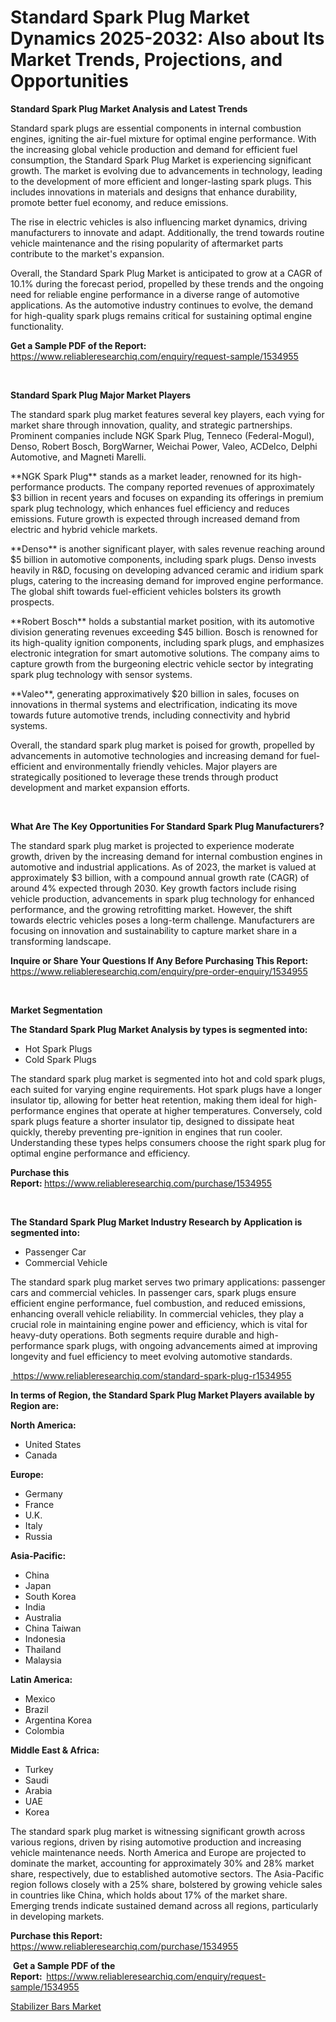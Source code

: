 <p><h1>Standard Spark Plug Market Dynamics 2025-2032: Also about Its Market Trends, Projections, and Opportunities</h1></p><p><strong>Standard Spark Plug Market Analysis and Latest Trends</strong></p>
<p><p>Standard spark plugs are essential components in internal combustion engines, igniting the air-fuel mixture for optimal engine performance. With the increasing global vehicle production and demand for efficient fuel consumption, the Standard Spark Plug Market is experiencing significant growth. The market is evolving due to advancements in technology, leading to the development of more efficient and longer-lasting spark plugs. This includes innovations in materials and designs that enhance durability, promote better fuel economy, and reduce emissions.</p><p>The rise in electric vehicles is also influencing market dynamics, driving manufacturers to innovate and adapt. Additionally, the trend towards routine vehicle maintenance and the rising popularity of aftermarket parts contribute to the market's expansion. </p><p>Overall, the Standard Spark Plug Market is anticipated to grow at a CAGR of 10.1% during the forecast period, propelled by these trends and the ongoing need for reliable engine performance in a diverse range of automotive applications. As the automotive industry continues to evolve, the demand for high-quality spark plugs remains critical for sustaining optimal engine functionality.</p></p>
<p><strong>Get a Sample PDF of the Report:&nbsp;</strong> <a href="https://www.reliableresearchiq.com/enquiry/request-sample/1534955?utm_campaign=3026&utm_medium=2&utm_source=Github&utm_content=ia&utm_term=30032025&utm_id=standard-spark-plug">https://www.reliableresearchiq.com/enquiry/request-sample/1534955</a></p>
<p>&nbsp;</p>
<p><strong>Standard Spark Plug Major Market Players</strong></p>
<p><p>The standard spark plug market features several key players, each vying for market share through innovation, quality, and strategic partnerships. Prominent companies include NGK Spark Plug, Tenneco (Federal-Mogul), Denso, Robert Bosch, BorgWarner, Weichai Power, Valeo, ACDelco, Delphi Automotive, and Magneti Marelli.</p><p>**NGK Spark Plug** stands as a market leader, renowned for its high-performance products. The company reported revenues of approximately $3 billion in recent years and focuses on expanding its offerings in premium spark plug technology, which enhances fuel efficiency and reduces emissions. Future growth is expected through increased demand from electric and hybrid vehicle markets.</p><p>**Denso** is another significant player, with sales revenue reaching around $5 billion in automotive components, including spark plugs. Denso invests heavily in R&D, focusing on developing advanced ceramic and iridium spark plugs, catering to the increasing demand for improved engine performance. The global shift towards fuel-efficient vehicles bolsters its growth prospects.</p><p>**Robert Bosch** holds a substantial market position, with its automotive division generating revenues exceeding $45 billion. Bosch is renowned for its high-quality ignition components, including spark plugs, and emphasizes electronic integration for smart automotive solutions. The company aims to capture growth from the burgeoning electric vehicle sector by integrating spark plug technology with sensor systems.</p><p>**Valeo**, generating approximatively $20 billion in sales, focuses on innovations in thermal systems and electrification, indicating its move towards future automotive trends, including connectivity and hybrid systems.</p><p>Overall, the standard spark plug market is poised for growth, propelled by advancements in automotive technologies and increasing demand for fuel-efficient and environmentally friendly vehicles. Major players are strategically positioned to leverage these trends through product development and market expansion efforts.</p></p>
<p>&nbsp;</p>
<p><strong>What Are The Key Opportunities For Standard Spark Plug Manufacturers?</strong></p>
<p><p>The standard spark plug market is projected to experience moderate growth, driven by the increasing demand for internal combustion engines in automotive and industrial applications. As of 2023, the market is valued at approximately $3 billion, with a compound annual growth rate (CAGR) of around 4% expected through 2030. Key growth factors include rising vehicle production, advancements in spark plug technology for enhanced performance, and the growing retrofitting market. However, the shift towards electric vehicles poses a long-term challenge. Manufacturers are focusing on innovation and sustainability to capture market share in a transforming landscape.</p></p>
<p><strong>Inquire or Share Your Questions If Any Before Purchasing This Report:</strong> <a href="https://www.reliableresearchiq.com/enquiry/pre-order-enquiry/1534955?utm_campaign=3026&utm_medium=2&utm_source=Github&utm_content=ia&utm_term=30032025&utm_id=standard-spark-plug">https://www.reliableresearchiq.com/enquiry/pre-order-enquiry/1534955</a></p>
<p>&nbsp;</p>
<p><strong>Market Segmentation</strong></p>
<p><strong>The Standard Spark Plug Market Analysis by types is segmented into:</strong></p>
<p><ul><li>Hot Spark Plugs</li><li>Cold Spark Plugs</li></ul></p>
<p><p>The standard spark plug market is segmented into hot and cold spark plugs, each suited for varying engine requirements. Hot spark plugs have a longer insulator tip, allowing for better heat retention, making them ideal for high-performance engines that operate at higher temperatures. Conversely, cold spark plugs feature a shorter insulator tip, designed to dissipate heat quickly, thereby preventing pre-ignition in engines that run cooler. Understanding these types helps consumers choose the right spark plug for optimal engine performance and efficiency.</p></p>
<p><strong>Purchase this Report:&nbsp;</strong><a href="https://www.reliableresearchiq.com/purchase/1534955?utm_campaign=3026&utm_medium=2&utm_source=Github&utm_content=ia&utm_term=30032025&utm_id=standard-spark-plug">https://www.reliableresearchiq.com/purchase/1534955</a></p>
<p>&nbsp;</p>
<p><strong>The Standard Spark Plug Market Industry Research by Application is segmented into:</strong></p>
<p><ul><li>Passenger Car</li><li>Commercial Vehicle</li></ul></p>
<p><p>The standard spark plug market serves two primary applications: passenger cars and commercial vehicles. In passenger cars, spark plugs ensure efficient engine performance, fuel combustion, and reduced emissions, enhancing overall vehicle reliability. In commercial vehicles, they play a crucial role in maintaining engine power and efficiency, which is vital for heavy-duty operations. Both segments require durable and high-performance spark plugs, with ongoing advancements aimed at improving longevity and fuel efficiency to meet evolving automotive standards.</p></p>
<p><a href="https://www.reliableresearchiq.com/standard-spark-plug-r1534955?utm_campaign=3026&utm_medium=2&utm_source=Github&utm_content=ia&utm_term=30032025&utm_id=standard-spark-plug">&nbsp;https://www.reliableresearchiq.com/standard-spark-plug-r1534955</a></p>
<p><strong>In terms of Region, the Standard Spark Plug Market Players available by Region are:</strong></p>
<p>
    <p> <strong> North America: </strong>
        <ul>
            <li>United States</li>
            <li>Canada</li>
        </ul>
        </p> 
    <p> <strong> Europe: </strong>
        <ul>
            <li>Germany</li>
            <li>France</li>
            <li>U.K.</li>
            <li>Italy</li>
            <li>Russia</li>
        </ul>
        </p> 
    <p> <strong> Asia-Pacific: </strong>
        <ul>
            <li>China</li>
            <li>Japan</li>
            <li>South Korea</li>
            <li>India</li>
            <li>Australia</li>
            <li>China Taiwan</li>
            <li>Indonesia</li>
            <li>Thailand</li>
            <li>Malaysia</li>
        </ul>
        </p> 
    <p> <strong> Latin America: </strong>
        <ul>
            <li>Mexico</li>
            <li>Brazil</li>
            <li>Argentina Korea</li>
            <li>Colombia</li>
        </ul>
        </p> 
    <p> <strong> Middle East & Africa: </strong>
        <ul>
            <li>Turkey</li>
            <li>Saudi</li>
            <li>Arabia</li>
            <li>UAE</li>
            <li>Korea</li>
        </ul>
    </p>
    </p>
<p><p>The standard spark plug market is witnessing significant growth across various regions, driven by rising automotive production and increasing vehicle maintenance needs. North America and Europe are projected to dominate the market, accounting for approximately 30% and 28% market share, respectively, due to established automotive sectors. The Asia-Pacific region follows closely with a 25% share, bolstered by growing vehicle sales in countries like China, which holds about 17% of the market share. Emerging trends indicate sustained demand across all regions, particularly in developing markets.</p></p>
<p><strong>Purchase this Report: </strong><a href="https://www.reliableresearchiq.com/purchase/1534955?utm_campaign=3026&utm_medium=2&utm_source=Github&utm_content=ia&utm_term=30032025&utm_id=standard-spark-plug">https://www.reliableresearchiq.com/purchase/1534955</a></p>
<p>&nbsp;<strong>Get a Sample PDF of the Report:&nbsp;&nbsp;</strong><a href="https://www.reliableresearchiq.com/enquiry/request-sample/1534955?utm_campaign=3026&utm_medium=2&utm_source=Github&utm_content=ia&utm_term=30032025&utm_id=standard-spark-plug">https://www.reliableresearchiq.com/enquiry/request-sample/1534955</a></p>
<p><strong></strong></p>
<p><p><a href="https://github.com/felishtimoti/Market-Research-Report-List-1/blob/main/stabilizer-bars-market.md?utm_campaign=3026&utm_medium=2&utm_source=Github&utm_content=ia&utm_term=30032025&utm_id=standard-spark-plug">Stabilizer Bars Market</a></p></p>